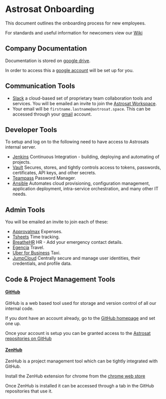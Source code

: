# Astrosat Onboarding

This document outlines the onboarding process for new employees.

For standards and useful information for newcomers view our [Wiki](https://github.com/astrosat/company-wiki) 

## Company Documentation

Documentation is stored on [google drive](https://drive.google.com/).

In order to access this a [google account](https://myaccount.google.com/) will be set up for you.

## Communication Tools

* [Slack](https://slack.com/) a cloud-based set of proprietary team collaboration tools and services. You will be emailed an invite to join the [Astrosat Workspace](https://astrosat.slack.com).
* Your email will be `firstname.lastname@astrosat.space`. This can be accessed through your [gmail](https://mail.google.com) account.

## Developer Tools

To setup and log on to the following need to have access to Astrosats internal server.

* [Jenkins](https://jenkins.internal.astrosat.space) Continuous Integration - building, deploying and automating of projects.
* [Vault](http://vault.internal.astrosat.space) Secures, stores, and tightly controls access to tokens, passwords, certificates, API keys, and other secrets.
* [Teampass](https://teampass.internal.astrosat.space) Password Manager.
* [Ansible](http://ansible-awx-01.common.ew1.aws.internal.astrosat.space) Automates cloud provisioning, configuration management, application deployment, intra-service orchestration, and many other IT needs.

## Admin Tools

You will be emailed an invite to join each of these:

* [Approvalmax](https://astrosat.tsheets.com/) Expenses.
* [Tsheets](https://astrosat.tsheets.com/) Time tracking.
* [BreatheHR](https://stevensonastrosatlimited.breathehr.com) HR - Add your emergency contact details.
* [Egencia](https://www.egencia.co.uk/) Travel.
* [Uber for Business](https://central.uber.com/organization/c74dc565-10e6-4e0d-a6db-3f5580390f20) Taxi.
* [JumpCloud](https://console.jumpcloud.com) Centrally secure and manage user identities, their credentials, and profile data.


## Code & Project Management Tools

#### [GitHub](https://github.com/) 

GitHub is a web based tool used for storage and version control of all our internal code. 

If you dont have an account already, go to the [GitHub homepage](https://github.com/) and set one up.

Once your account is setup you can be granted access to the [Astrosat repositories on GitHub](https://github.com/astrosat)

#### [ZenHub](https://www.zenhub.com/) 

ZenHub is a project management tool which can be tightly integrated with GitHub.

Install the ZenHub extension for chrome from the [chrome web store](https://chrome.google.com/webstore/category/extensions)

Once ZenHub is installed it can be accessed through a tab in the GitHub repositories that use it.






